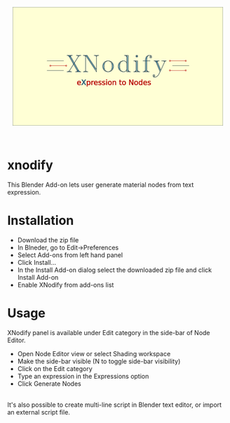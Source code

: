 <p align="center"><img src="https://github.com/Shriinivas/etc/blob/master/xnodify/logo.png" alt="logo"/></p><br/>

# xnodify
This Blender Add-on lets user generate material nodes from text expression.

# Installation
- Download the zip file
- In Blneder, go to Edit->Preferences
- Select Add-ons from left hand panel
- Click Install...
- In the Install Add-on dialog select the downloaded zip file and click Install Add-on
- Enable XNodify from add-ons list

# Usage
XNodify panel is available under Edit category in the side-bar of Node Editor.
- Open Node Editor view or select Shading workspace
- Make the side-bar visible (N to toggle side-bar visibility)
- Click on the Edit category
- Type an expression in the Expressions option 
- Click Generate Nodes
<br/>
It's also possible to create multi-line script in Blender text editor, or import an external script file.
